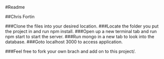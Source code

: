 #Readme

##Chris Fortin

###Clone the files into your desired location.
###Locate the folder you put the project in and run npm install.
###Open up a new terminal tab and run npm start to start the server.
###Run mongo in a new tab to look into the database.
###Goto localhost 3000 to access application.

###Feel free to fork your own brach and add on to this project/.
